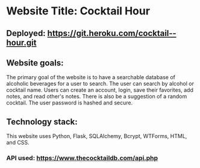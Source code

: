 # Website Title: Cocktail Hour
## Deployed: https://git.heroku.com/cocktail--hour.git
## Website goals:
The primary goal of the website is to have a searchable database of alcoholic beverages for a user to search. 
The user can search by alcohol or cocktail name. 
Users can create an account, login, save their favorites, add notes, and read other's notes. 
There is also be a suggestion of a random cocktail.
The user password is hashed and secure.
## Technology stack:
This website uses Python, Flask, SQLAlchemy, Bcrypt, WTForms, HTML, and CSS.
### API used: https://www.thecocktaildb.com/api.php

